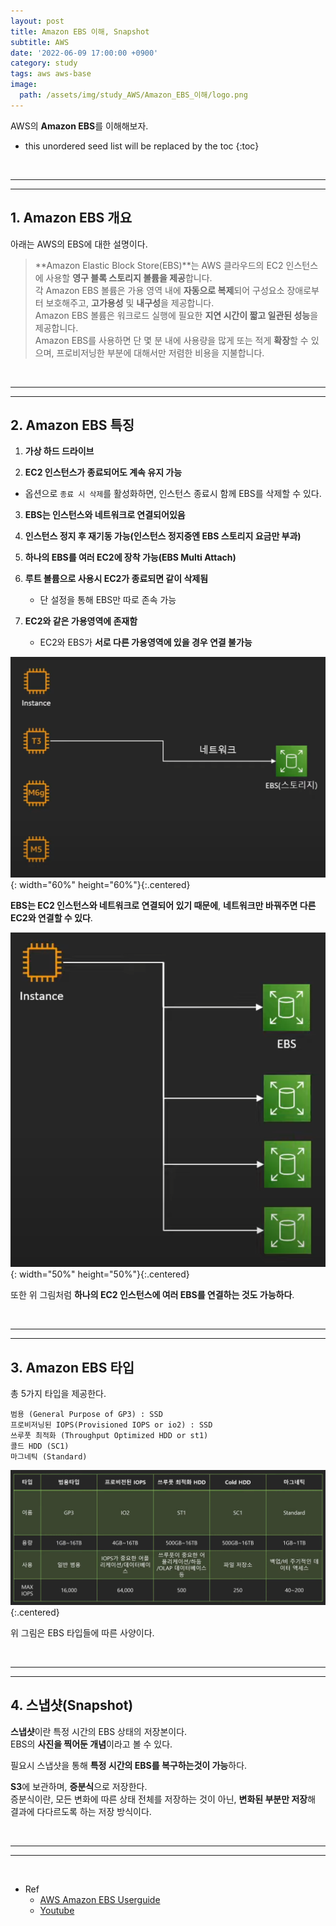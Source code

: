 ```yaml
---
layout: post
title: Amazon EBS 이해, Snapshot
subtitle: AWS
date: '2022-06-09 17:00:00 +0900'
category: study
tags: aws aws-base
image:
  path: /assets/img/study_AWS/Amazon_EBS_이해/logo.png
---
```


AWS의 **Amazon EBS**를 이해해보자.

<!--more-->

* this unordered seed list will be replaced by the toc
{:toc}

<br>
<hr/>
<hr/>

## 1. Amazon EBS 개요

아래는 AWS의 EBS에 대한 설명이다.

> **Amazon Elastic Block Store(EBS)**는 AWS 클라우드의 EC2 인스턴스에 사용할 **영구 블록 스토리지 볼륨을 제공**합니다.<br>
> 각 Amazon EBS 볼륨은 가용 영역 내에 **자동으로 복제**되어 구성요소 장애로부터 보호해주고, **고가용성** 및 **내구성**을 제공합니다.<br>
> Amazon EBS 볼륨은 워크로드 실행에 필요한 **지연 시간이 짧고 일관된 성능**을 제공합니다.<br>
> Amazon EBS를 사용하면 단 몇 분 내에 사용량을 많게 또는 적게 **확장**할 수 있으며, 프로비저닝한 부분에 대해서만 저렴한 비용을 지불합니다.

<br>
<hr/>
<hr/>

## 2. Amazon EBS 특징

1. **가상 하드 드라이브**

2. **EC2 인스턴스가 종료되어도 계속 유지 가능**
  + 옵션으로 `종료 시 삭제`를 활성화하면, 인스턴스 종료시 함께 EBS를 삭제할 수 있다.

3. **EBS는 인스턴스와 네트워크로 연결되어있음**

4. **인스턴스 정지 후 재기동 가능(인스턴스 정지중엔 EBS 스토리지 요금만 부과)**

5. **하나의 EBS를 여러 EC2에 장착 가능(EBS Multi Attach)**

6. **루트 볼륨으로 사용시 EC2가 종료되면 같이 삭제됨**
    + 단 설정을 통해 EBS만 따로 존속 가능

7. **EC2와 같은 가용영역에 존재함**
    + EC2와 EBS가 **서로 다른 가용영역에 있을 경우 연결 불가능**

![EBS_connect1](/assets/img/study_AWS/Amazon_EBS_이해/EBS_connect1.png){: width="60%" height="60%"}{:.centered}

**EBS는 EC2 인스턴스와 네트워크로 연결되어 있기 때문에**, **네트워크만 바꿔주면 다른 EC2와 연결할 수 있다**.

![EBS_connect2](/assets/img/study_AWS/Amazon_EBS_이해/EBS_connect2.png){: width="50%" height="50%"}{:.centered}

또한 위 그림처럼 **하나의 EC2 인스턴스에 여러 EBS를 연결하는 것도 가능하다**.

<br>
<hr/>
<hr/>

## 3. Amazon EBS 타입

총 5가지 타입을 제공한다.

    범용 (General Purpose of GP3) : SSD
    프로비저닝된 IOPS(Provisioned IOPS or io2) : SSD
    쓰루풋 최적화 (Throughput Optimized HDD or st1)
    콜드 HDD (SC1)
    마그네틱 (Standard)

![EBS_connect2](/assets/img/study_AWS/Amazon_EBS_이해/EBS_types.png){:.centered}

위 그림은 EBS 타입들에 따른 사양이다.

<br>
<hr/>
<hr/>

## 4. 스냅샷(Snapshot)

**스냅샷**이란 특정 시간의 EBS 상태의 저장본이다.<br>
EBS의 **사진을 찍어둔 개념**이라고 볼 수 있다.

필요시 스냅샷을 통해 **특정 시간의 EBS를 복구하는것이 가능**하다.

**S3**에 보관하며, **증분식**으로 저장한다.<br>
증분식이란, 모든 변화에 따른 상태 전체를 저장하는 것이 아닌, **변화된 부분만 저장**해 결과에 다다르도록 하는 저장 방식이다.

<br>
<hr/>
<hr/>
<br>

* Ref
  - [AWS Amazon EBS Userguide](https://docs.aws.amazon.com/ko_kr/AWSEC2/latest/UserGuide/AmazonEBS.html)
  - [Youtube](https://youtu.be/N8TB_6AbaM4)